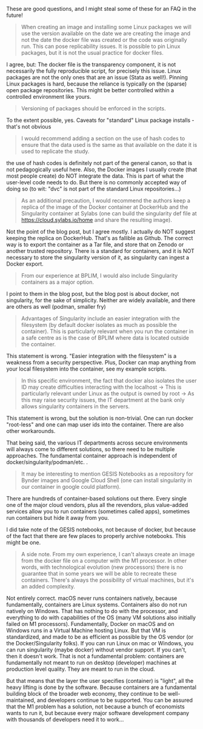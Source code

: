 These are good questions, and I might steal some of these for an FAQ in the future!

>   When creating an image and installing some Linux packages we will use the version available on the date we are creating the image and not the date the docker file was created or the code was originally run. This can pose replicability issues. It is possible to pin Linux packages, but it is not the usual practice for docker files.

I agree, but: The docker file is the transparency component, it is not necessarily the fully reproducible script, for precisely this issue. Linux packages are not the only ones that are an issue (Stata as well!). Pinning Linux packages is hard, because the reliance is typically on the (sparse) open package repositories. This might be better controlled within a controlled environment like yours.

> Versioning of packages should be enforced in the scripts.

To the extent possible, yes. Caveats for "standard" Linux package installs - that's not obvious

> I would recommend adding a section on the use of hash codes to ensure that the data used is the same as that available on the date it is used to replicate the study.

the use of hash codes is definitely not part of the general canon, so that is not pedagogically useful here. Also, the Docker images I usually create (that most people create) do NOT integrate the data. This is part of what the user-level code needs to do. But there is no commonly accepted way of doing so (to wit: "dvc" is not part of the standard Linux repositories...)

> As an additional precaution, I would recommend the authors keep a replica of the image of the Docker container at DockerHub and the Singularity container at Sylabs (one can build the singularity def file at https://cloud.sylabs.io/home and share the resulting image).

Not the point of the blog post, but I agree mostly. I actually do NOT suggest keeping the replica on DockerHub. That's as fallible as Github. The correct way is to export the container as a Tar file, and store that on Zenodo or another trusted repository. There is a standard for containers, and it is NOT necessary to store the singularity version of it, as singularity can ingest a Docker export.

> From our experience at BPLIM, I would also include Singularity containers as a major option.

I point to them in the blog post, but the blog post is about docker, not singularity, for the sake of simplicity. Neither are widely available, and there are others as well (podman, smaller fry)

> Advantages of Singularity include an easier integration with the filesystem (by default docker isolates as much as possible the container). This is particularly relevant when you run the container in a safe centre as is the case of BPLIM where data is located outside the container.

This statement is wrong. "Easier integration with the filesystem" is a weakness from a security perspective. Plus, Docker can map anything from your local filesystem into the container, see my example scripts.

> In this specific environment, the fact that docker also isolates the user ID may create difficulties interacting with the localhost -> This is particularly relevant under Linux as the output is owned by root -> As this may raise security issues, the IT department at the bank only allows singularity containers in the servers.

This statement is wrong, but the solution is non-trivial. One can run docker "root-less" and one can map user ids into the container. There are also other workarounds.

That being said, the various IT departments across secure environments will always come to different solutions, so there need to be multiple approaches. The fundamental container approach is independent of docker/singularity/podman/etc. .

> It may be interesting to mention GESIS Notebooks as a repository for Bynder images and Google Cloud Shell (one can install singularity in our container in google could platform).

There are hundreds of container-based solutions out there. Every single one of the major cloud vendors, plus all the revendors, plus value-added services allow you to run containers (sometimes called apps), sometimes run containers but hide it away from you.

I did take note of the GESIS notebooks, not because of docker, but because of the fact that there are few places to properly archive notebooks. This might be one.

> A side note. From my own experience, I can't always create an image from the docker file on a computer with the M1 processor. In other words, with technological evolution (new processors) there is no guarantee that in some years we will be able to recreate these containers. There's always the possibility of virtual machines, but it's an added complexity.

Not entirely correct. macOS never runs containers natively, because fundamentally, containers are Linux systems. Containers also do not run natively on Windows. That has nothing to do with the processor, and everything to do with capabilities of the OS (many VM solutions also initially failed on M1 processors). Fundamentally, Docker on macOS and on Windows runs in a Virtual Machine hosting Linux. But that VM is standardized, and made to be as efficient as possible by the OS vendor (or the Docker/Singularity folks). If you can run Linux on mac or Windows, you can run singularity (maybe docker) without vendor support. If you can't, then it doesn't work. That is not a fundamental problem: containers are fundamentally not meant to run on desktop (developer) machines at production level quality. They are meant to run in the cloud.

But that means that the layer the user specifies (container) is "light", all the heavy lifting is done by the software. Because containers are a fundamental building block of the broader web economy, they continue to be well-maintained, and developers continue to be supported. You can be assured that the M1 problem has a solution, not because a bunch of economists wants to run it, but because every major software development company with thousands of developers need it to work...
